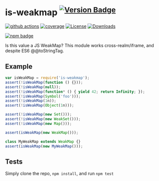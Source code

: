 # is-weakmap <sup>[![Version Badge][npm-version-svg]][package-url]</sup>

[![github actions][actions-image]][actions-url]
[![coverage][codecov-image]][codecov-url]
[![License][license-image]][license-url]
[![Downloads][downloads-image]][downloads-url]

[![npm badge][npm-badge-png]][package-url]

Is this value a JS WeakMap? This module works cross-realm/iframe, and despite ES6 @@toStringTag.

## Example

```js
var isWeakMap = require('is-weakmap');
assert(!isWeakMap(function () {}));
assert(!isWeakMap(null));
assert(!isWeakMap(function* () { yield 42; return Infinity; });
assert(!isWeakMap(Symbol('foo')));
assert(!isWeakMap(1n));
assert(!isWeakMap(Object(1n)));

assert(!isWeakMap(new Set()));
assert(!isWeakMap(new WeakSet()));
assert(!isWeakMap(new Map()));

assert(isWeakMap(new WeakMap()));

class MyWeakMap extends WeakMap {}
assert(isWeakMap(new MyWeakMap()));
```

## Tests

Simply clone the repo, `npm install`, and run `npm test`

[package-url]: https://npmjs.org/package/is-weakmap
[npm-version-svg]: https://versionbadg.es/inspect-js/is-weakmap.svg
[npm-badge-png]: https://nodei.co/npm/is-weakmap.png?downloads=true&stars=true
[license-image]: https://img.shields.io/npm/l/is-weakmap.svg
[license-url]: LICENSE
[downloads-image]: https://img.shields.io/npm/dm/is-weakmap.svg
[downloads-url]: https://npm-stat.com/charts.html?package=is-weakmap
[codecov-image]: https://codecov.io/gh/inspect-js/is-weakmap/branch/main/graphs/badge.svg
[codecov-url]: https://app.codecov.io/gh/inspect-js/is-weakmap/
[actions-image]: https://img.shields.io/endpoint?url=https://github-actions-badge-u3jn4tfpocch.runkit.sh/inspect-js/is-weakmap
[actions-url]: https://github.com/inspect-js/is-weakmap/actions
